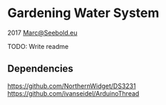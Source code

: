 # Gardening Water System
2017 Marc@Seebold.eu

TODO: Write readme

## Dependencies
https://github.com/NorthernWidget/DS3231
https://github.com/ivanseidel/ArduinoThread